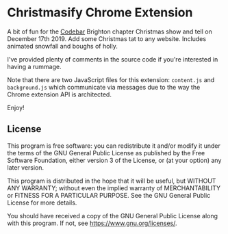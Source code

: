 # Christmasify Chrome Extension
A bit of fun for the [Codebar](https://codebar.io/) Brighton chapter Christmas show and tell on December 17th 2019.
Add some Christmas tat to any website. Includes animated snowfall and boughs of holly.

I've provided plenty of comments in the source code if you're interested in having a rummage.

Note that there are two JavaScript files for this extension: `content.js` and `background.js`
which communicate via messages due to the way the Chrome extension API is architected.

Enjoy! 

## License

This program is free software: you can redistribute it and/or modify
it under the terms of the GNU General Public License as published by
the Free Software Foundation, either version 3 of the License, or
(at your option) any later version.

This program is distributed in the hope that it will be useful,
but WITHOUT ANY WARRANTY; without even the implied warranty of
MERCHANTABILITY or FITNESS FOR A PARTICULAR PURPOSE.  See the
GNU General Public License for more details.

You should have received a copy of the GNU General Public License
along with this program.  If not, see <https://www.gnu.org/licenses/>.